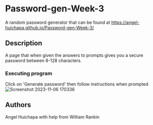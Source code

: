 # Password-gen-Week-3

A random password generator that can be found at https://angel-huichapa.github.io/Password-gen-Week-3/

## Description

A page that when given the answers to prompts gives you a secure password between 8-128 characters.


### Executing program

Click on 'Generate password' then follow instructions when prompted 
![Screenshot 2023-11-06 170336](https://github.com/Angel-Huichapa/Password-gen-Week-3/assets/146030239/38ab183d-d1f6-46bb-89b8-5c9cc18ec2ba)

## Authors
Angel Huichapa with help from William Rankin
